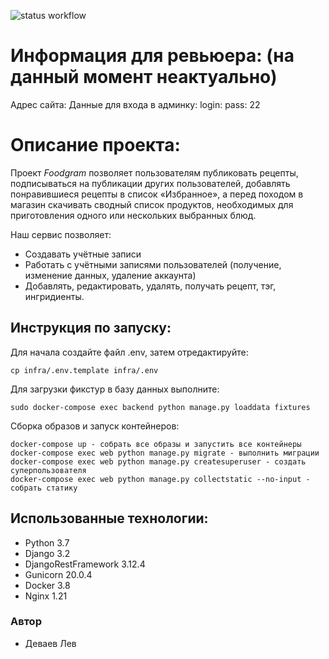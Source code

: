 ![status workflow](https://github.com/Exxxxpo/foodgram-project-react/actions/workflows/yamdb_workflow.yml/badge.svg)

# Информация для ревьюера: (на данный момент неактуально)

Адрес сайта: 
Данные для входа в админку:
login: 
pass: 22

# Описание проекта:

Проект *Foodgram* позволяет пользователям публиковать рецепты, подписываться
на публикации других пользователей, добавлять понравившиеся рецепты в список 
«Избранное», а перед походом в магазин скачивать сводный список продуктов, 
необходимых для приготовления одного или нескольких выбранных блюд.

Наш сервис позволяет:

* Создавать учётные записи
* Работать с учётными записями пользователей (получение, изменение данных, удаление аккаунта)
* Добавлять, редактировать, удалять, получать рецепт, тэг, ингридиенты.

## Инструкция по запуску:
Для начала создайте файл .env, затем отредактируйте:
```
cp infra/.env.template infra/.env 

```
Для загрузки фикстур в базу данных выполните:
```
sudo docker-compose exec backend python manage.py loaddata fixtures
```
Сборка образов и запуск контейнеров:
```
docker-compose up - собрать все образы и запустить все контейнеры 
docker-compose exec web python manage.py migrate - выполнить миграции
docker-compose exec web python manage.py createsuperuser - создать суперпользователя
docker-compose exec web python manage.py collectstatic --no-input - собрать статику
```

## Использованные технологии:

* Python 3.7
* Django 3.2
* DjangoRestFramework 3.12.4
* Gunicorn 20.0.4
* Docker 3.8
* Nginx 1.21

### Автор

- Деваев Лев
